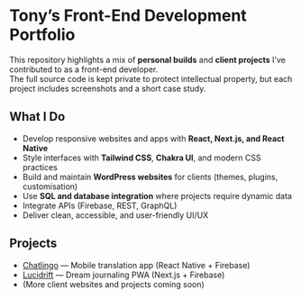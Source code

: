 # Tony’s Front-End Development Portfolio

This repository highlights a mix of **personal builds** and **client projects** I’ve contributed to as a front-end developer.  
The full source code is kept private to protect intellectual property, but each project includes screenshots and a short case study.

## What I Do
- Develop responsive websites and apps with **React, Next.js, and React Native**  
- Style interfaces with **Tailwind CSS**, **Chakra UI**, and modern CSS practices  
- Build and maintain **WordPress websites** for clients (themes, plugins, customisation)  
- Use **SQL and database integration** where projects require dynamic data  
- Integrate APIs (Firebase, REST, GraphQL)  
- Deliver clean, accessible, and user-friendly UI/UX  

## Projects
- [Chatlingo](./Chatlingo/README.md) — Mobile translation app (React Native + Firebase)  
- [Lucidrift](./Lucidrift/README.md) — Dream journaling PWA (Next.js + Firebase)  
- (More client websites and projects coming soon)
